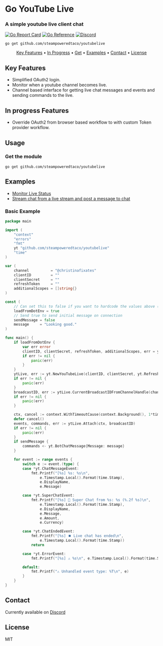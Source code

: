 
# Go YouTube Live
### A simple youtube live client chat

[![Go Report Card](https://goreportcard.com/badge/github.com/steampoweredtaco/youtubelive)](https://goreportcard.com/report/github.com/steampoweredtaco/youtubelive)
[![Go Reference](https://pkg.go.dev/badge/github.com/steampoweredtaco/youtubelive.svg)](https://pkg.go.dev/github.com/steampoweredtaco/youtubelive)
[![Discord](https://img.shields.io/discord/977648006063091742?label=Discord)](https://discord.gg/HwWDNGBmxY)

`go get github.com/steampoweredtaco/youtubelive`

<p style="text-align: center">
    <a href="#key-features">Key Features</a> •
    <a href="#in-progress-features">In Progress</a> •
    <a href="#get-the-module">Get</a> •
    <a href="#examples">Examples</a> •
    <a href="#contact">Contact</a> •
    <a href="#license">License</a> 
</p>

## Key Features
* Simplified OAuth2 login.
* Monitor when a youtube channel becomes live.
* Channel based interface for getting live chat messages and events and sending commands to the live.

## In progress Features
* Override OAuth2 from browser based workflow to with custom Token provider workflow.

## Usage
### Get the module
`go get github.com/steampoweredtaco/youtubelive`

## Examples
* [Monitor Live Status](examples%2FcheckLive%2Fchecklive.go)
* [Stream chat from a live stream and post a message to chat](examples%2FcheckLive%2Fchecklive.go)
### Basic Example
```go
package main

import (
	"context"
	"errors"
	"fmt"
	yt "github.com/steampoweredtaco/youtubelive"
	"time"
)

var (
	channel          = "@christinafixates"
	clientID         = ""
	clientSecret     = ""
	refreshToken     = ""
	additionalScopes = []string{}
)

const (
	// Can set this to false if you want to hardcode the values above (not recommended).  See LoadOauthCredentialsFromDotFile.
	loadFromDotEnv = true
	// Send true to send initial message on connection
	sendMessage = false
	message     = "Looking good."
)

func main() {
	if loadFromDotEnv {
		var err error
		clientID, clientSecret, refreshToken, additionalScopes, err = yt.LoadOauthCredentialsFromDotFile()
		if err != nil {
			panic(err)
		}
	}
	ytLive, err := yt.NewYouTubeLive(clientID, clientSecret, yt.RefreshToken(refreshToken))
	if err != nil {
		panic(err)
	}
	broadcastID, err := ytLive.CurrentBroadcastIDFromChannelHandle(channel)
	if err != nil {
		panic(err)
	}

	ctx, cancel := context.WithTimeoutCause(context.Background(), 1*time.Hour, errors.New("demo over"))
	defer cancel()
	events, commands, err := ytLive.Attach(ctx, broadcastID)
	if err != nil {
		panic(err)
	}
	if sendMessage {
		commands <- yt.BotChatMessage{Message: message}
	}

	for event := range events {
		switch e := event.(type) {
		case *yt.ChatMessageEvent:
			fmt.Printf("[%s] %s: %s\n",
				e.Timestamp.Local().Format(time.Stamp),
				e.DisplayName,
				e.Message)

		case *yt.SuperChatEvent:
			fmt.Printf("[%s] 💎 Super Chat from %s: %s (%.2f %s)\n",
				e.Timestamp.Local().Format(time.Stamp),
				e.DisplayName,
				e.Message,
				e.Amount,
				e.Currency)

		case *yt.ChatEndedEvent:
			fmt.Printf("[%s] ⏹️ Live chat has ended\n",
				e.Timestamp.Local().Format(time.Stamp))
			return

		case *yt.ErrorEvent:
			fmt.Printf("[%s] ⚠️ %s\n", e.Timestamp.Local().Format(time.Stamp), e.Error)

		default:
			fmt.Printf("⚠️ Unhandled event type: %T\n", e)
		}
	}
}
```
## Contact
Currently available on [Discord](https://discord.gg/HwWDNGBmxY)

## License

MIT

